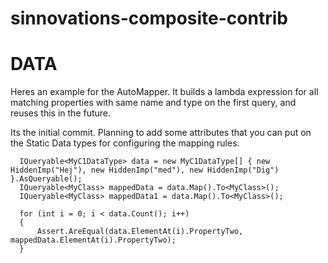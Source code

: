 sinnovations-composite-contrib
==============================


DATA
====
Heres an example for the AutoMapper. 
It builds a lambda expression for all matching properties with same name and type on the first query, and reuses this in the future.

Its the initial commit. Planning to add some attributes that you can put on the Static Data types for configuring the mapping rules.

```
  IQueryable<MyC1DataType> data = new MyC1DataType[] { new HiddenImp("Hej"), new HiddenImp("med"), new HiddenImp("Dig") }.AsQueryable();
  IQueryable<MyClass> mappedData = data.Map().To<MyClass>();
  IQueryable<MyClass> mappedData1 = data.Map().To<MyClass>();
  
  for (int i = 0; i < data.Count(); i++)
  {
      Assert.AreEqual(data.ElementAt(i).PropertyTwo, mappedData.ElementAt(i).PropertyTwo);
  }  
  ```
